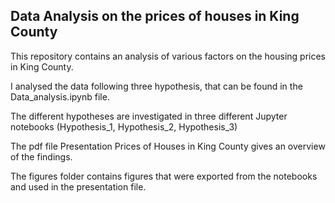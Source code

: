 ## Data Analysis on the prices of houses in King County
This repository contains an analysis of various factors on the housing prices in King County.

<p> I analysed the data following three hypothesis, that can be found in the Data_analysis.ipynb file. </p>
<p>
The different hypotheses are investigated in three different Jupyter notebooks (Hypothesis_1, Hypothesis_2, Hypothesis_3)
</p>
<p>
The pdf file Presentation Prices of Houses in King County gives an overview of the findings. </p>
<p>
The figures folder contains figures that were exported from the notebooks and used in the presentation file. </p>
